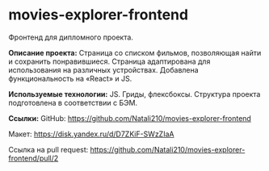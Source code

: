 # movies-explorer-frontend
Фронтенд для дипломного проекта. 

**Описание проекта:**
Страница со списком фильмов, позволяющая найти и сохранить понравившиеся. Страница адаптирована для использования на различных устройствах. Добавлена функциональность на «React» и JS.

**Используемые технологии:**
JS. Гриды, флексбоксы. Структура проекта подготовлена в соответствии с БЭМ.

**Ссылки:**
GitHub: https://github.com/Natali210/movies-explorer-frontend

Макет: https://disk.yandex.ru/d/D7ZKiF-SWzZIaA

Ссылка на pull request: https://github.com/Natali210/movies-explorer-frontend/pull/2